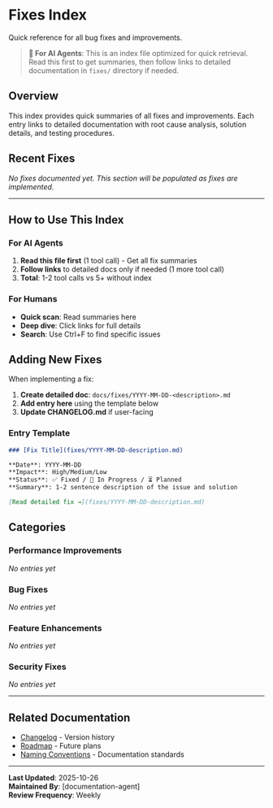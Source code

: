 # Fixes Index

Quick reference for all bug fixes and improvements.

> **📍 For AI Agents**: This is an index file optimized for quick retrieval. Read this first to get summaries, then follow links to detailed documentation in `fixes/` directory if needed.

## Overview

This index provides quick summaries of all fixes and improvements. Each entry links to detailed documentation with root cause analysis, solution details, and testing procedures.

## Recent Fixes

_No fixes documented yet. This section will be populated as fixes are implemented._

---

## How to Use This Index

### For AI Agents

1. **Read this file first** (1 tool call) - Get all fix summaries
2. **Follow links** to detailed docs only if needed (1 more tool call)
3. **Total**: 1-2 tool calls vs 5+ without index

### For Humans

- **Quick scan**: Read summaries here
- **Deep dive**: Click links for full details
- **Search**: Use Ctrl+F to find specific issues

## Adding New Fixes

When implementing a fix:

1. **Create detailed doc**: `docs/fixes/YYYY-MM-DD-<description>.md`
2. **Add entry here** using the template below
3. **Update CHANGELOG.md** if user-facing

### Entry Template

```markdown
### [Fix Title](fixes/YYYY-MM-DD-description.md)

**Date**: YYYY-MM-DD  
**Impact**: High/Medium/Low  
**Status**: ✅ Fixed / 🚧 In Progress / ⏳ Planned  
**Summary**: 1-2 sentence description of the issue and solution

[Read detailed fix →](fixes/YYYY-MM-DD-description.md)
```

## Categories

### Performance Improvements

_No entries yet_

### Bug Fixes

_No entries yet_

### Feature Enhancements

_No entries yet_

### Security Fixes

_No entries yet_

---

## Related Documentation

- [Changelog](../CHANGELOG.md) - Version history
- [Roadmap](ROADMAP.md) - Future plans
- [Naming Conventions](NAMING_CONVENTIONS.md) - Documentation standards

---

**Last Updated**: 2025-10-26  
**Maintained By**: [documentation-agent]  
**Review Frequency**: Weekly
